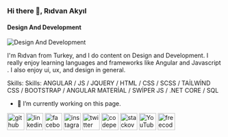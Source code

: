 ### Hi there 👋, Rıdvan Akyıl
#### Design And Development
![Design And Development](https://media-exp1.licdn.com/dms/image/C4D22AQGvB9gxkFNvXQ/feedshare-shrink_1280/0/1654288103052?e=1657152000&v=beta&t=LJ1D9r6qFiiKh0sQZbQMcFS1g0ECltfvu-Omi7qf6HM)

I'm Rıdvan from Turkey, and I do content on Design and Development. I really enjoy learning languages and frameworks like Angular and Javascript . I also enjoy  ui, ux, and design in general.

Skills: Skills: ANGULAR / JS / JQUERY / HTML / CSS / SCSS / TAİLWİND CSS / BOOTSTRAP / ANGULAR MATERİAL / SWİPER JS / .NET CORE / SQL

- 🔭 I’m currently working on this page. 


[<img src='https://cdn.jsdelivr.net/npm/simple-icons@3.0.1/icons/github.svg' alt='github' height='40'>](https://github.com/ridvanakyil16)  [<img src='https://cdn.jsdelivr.net/npm/simple-icons@3.0.1/icons/linkedin.svg' alt='linkedin' height='40'>](https://www.linkedin.com/in/ridvan-akyil-712282228//)  [<img src='https://cdn.jsdelivr.net/npm/simple-icons@3.0.1/icons/facebook.svg' alt='facebook' height='40'>]([https://www.facebook.com/](https://www.facebook.com/profile.php?id=100008816110677))  [<img src='https://cdn.jsdelivr.net/npm/simple-icons@3.0.1/icons/instagram.svg' alt='instagram' height='40'>](https://www.instagram.com/ridvan_akyil//)  [<img src='https://cdn.jsdelivr.net/npm/simple-icons@3.0.1/icons/twitter.svg' alt='twitter' height='40'>](https://twitter.com/AkyilRidvan)  [<img src='https://cdn.jsdelivr.net/npm/simple-icons@3.0.1/icons/codepen.svg' alt='codepen' height='40'>](https://codepen.io/ridvanakyil16)  [<img src='https://cdn.jsdelivr.net/npm/simple-icons@3.0.1/icons/stackoverflow.svg' alt='stackoverflow' height='40'>](https://stackoverflow.com/users/17792250/r%c4%b1dvan-aky%c4%b1l)  [<img src='https://cdn.jsdelivr.net/npm/simple-icons@3.0.1/icons/youtube.svg' alt='YouTube' height='40'>](https://www.youtube.com/channel/UCOPk0mnCOh1m6rbGJ6C9ouA)  [<img src='https://cdn.jsdelivr.net/npm/simple-icons@3.0.1/icons/freecodecamp.svg' alt='freecodecamp' height='40'>](https://www.freecodecamp.org/ridvan_akyil)  

